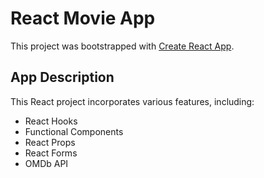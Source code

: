 # React Movie App 

This project was bootstrapped with [Create React App](https://create-react-app.dev/).

## App Description

This React project incorporates various features, including:

- React Hooks
- Functional Components
- React Props
- React Forms
- OMDb API


